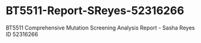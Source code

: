 # BT5511-Report-SReyes-52316266
BT5511 Comprehensive Mutation Screening Analysis Report - Sasha Reyes ID 52316266
